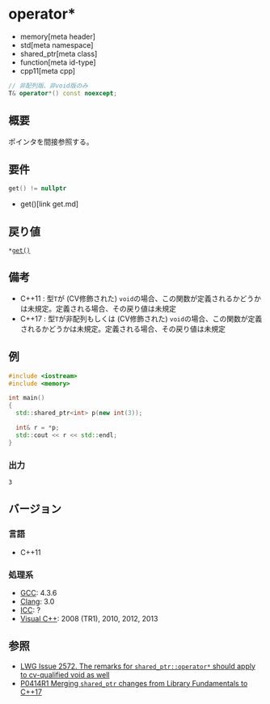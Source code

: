 # operator*
* memory[meta header]
* std[meta namespace]
* shared_ptr[meta class]
* function[meta id-type]
* cpp11[meta cpp]

```cpp
// 非配列版、非void版のみ
T& operator*() const noexcept;
```

## 概要
ポインタを間接参照する。


## 要件

```cpp
get() != nullptr
```
* get()[link get.md]


## 戻り値
`*`[`get()`](get.md)


## 備考
- C++11 : 型`T`が (CV修飾された) `void`の場合、この関数が定義されるかどうかは未規定。定義される場合、その戻り値は未規定
- C++17 : 型`T`が非配列もしくは (CV修飾された) `void`の場合、この関数が定義されるかどうかは未規定。定義される場合、その戻り値は未規定


## 例
```cpp example
#include <iostream>
#include <memory>

int main()
{
  std::shared_ptr<int> p(new int(3));

  int& r = *p;
  std::cout << r << std::endl;
}
```

### 出力
```
3
```

## バージョン
### 言語
- C++11

### 処理系
- [GCC](/implementation.md#gcc): 4.3.6
- [Clang](/implementation.md#clang): 3.0
- [ICC](/implementation.md#icc): ?
- [Visual C++](/implementation.md#visual_cpp): 2008 (TR1), 2010, 2012, 2013


## 参照
- [LWG Issue 2572. The remarks for `shared_ptr::operator*` should apply to cv-qualified void as well](https://wg21.cmeerw.net/lwg/issue2572)
- [P0414R1 Merging `shared_ptr` changes from Library Fundamentals to C++17](http://www.open-std.org/jtc1/sc22/wg21/docs/papers/2016/p0414r1.html)
